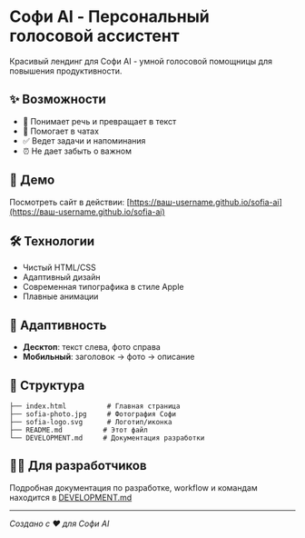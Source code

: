 # Софи AI - Персональный голосовой ассистент

Красивый лендинг для Софи AI - умной голосовой помощницы для повышения продуктивности.

## ✨ Возможности

- 🎤 Понимает речь и превращает в текст
- 💬 Помогает в чатах
- ✅ Ведет задачи и напоминания
- ⏰ Не дает забыть о важном

## 🚀 Демо

Посмотреть сайт в действии: [https://ваш-username.github.io/sofia-ai](https://ваш-username.github.io/sofia-ai)

## 🛠 Технологии

- Чистый HTML/CSS
- Адаптивный дизайн
- Современная типографика в стиле Apple
- Плавные анимации

## 📱 Адаптивность

- **Десктоп**: текст слева, фото справа
- **Мобильный**: заголовок → фото → описание

## 📄 Структура

```
├── index.html          # Главная страница
├── sofia-photo.jpg     # Фотография Софи
├── sofia-logo.svg      # Логотип/иконка
├── README.md          # Этот файл
└── DEVELOPMENT.md     # Документация разработки
```

## 👩‍💻 Для разработчиков

Подробная документация по разработке, workflow и командам находится в [DEVELOPMENT.md](./DEVELOPMENT.md)

---

*Создано с ❤️ для Софи AI*
